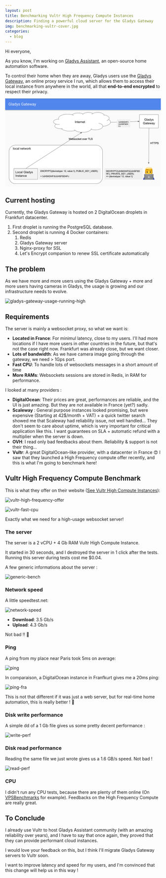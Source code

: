 ```yaml
---
layout: post
title: Benchmarking Vultr High Frequency Compute Instances
description: Finding a powerful cloud server for the Gladys Gateway
img: benchmarking-vultr-cover.jpg
categories:
  - blog
---
```


Hi everyone,

As you know, I'm working on [Gladys Assistant](https://gladysassistant.com), an open-source home automation software. 

To control their home when they are away, Gladys users use the [Gladys Gateway](https://gladysassistant.com/pricing), an online proxy service I run, which allows them to access their local instance from anywhere in the world, all that **end-to-end encrypted** to respect their privacy. 

![gladys Gateway Schema](../assets/img/benchmarking-vultr-high-frequency-compute-instances/gladys-gateway-schema.png)

## Current hosting

Currently, the Gladys Gateway is hosted on 2 DigitalOcean droplets in Frankfurt datacenter.

1. First droplet is running the PostgreSQL database.
2. Second droplet is running 4 Docker containers:
   1. Redis
   2. Gladys Gateway server
   3. Nginx-proxy for SSL
   4. Let's Encrypt companion to renew SSL certificate automatically

## The problem

As we have more and more users using the Gladys Gateway + more and more users having cameras in Gladys, the usage is growing and our infrastructure needs to evolve.

![gladys-gateway-usage-running-high](/Users/pierre-gilles/Documents/programmation_web/pierre-gilles.github.io/assets/img/benchmarking-vultr-high-frequency-compute-instances/gladys-gateway-usage-running-high.png)

## Requirements

The server is mainly a websocket proxy, so what we want is: 

- **Located in France**: For minimul latency, close to my users. I'll had more locations if I have more users in other countries in the future, but that's not the case right now. Frankfurt was already close, but we want closer.
- **Lots of bandwidth**: As we have camera image going through the gateway, we need > 1Gps port.
- **Fast CPU**: To handle lots of websockets messages in a short amount of time
- **More RAMs**: Websockets sessions are stored in Redis, in RAM for performance.

I looked at many providers : 

- **DigitalOcean**: Their prices are great, performances are reliable, and the UI is just amazing. But they are not available in France (yet?) sadly. 
- **Scaleway** : General purpose instances looked promising, but were expensive (Starting at 42$/month + VAT) + a quick twitter search showed me that Scaleway had reliability issue, not well handled... They don't seem to care about uptime, which is very important for critical application like this. I want guarantees on SLA + automatic refund with a multiplier when the server is down.
- **OVH**: I read only bad feedbacks about them. Reliability & support is not their thing... 
- **Vultr**: A great DigitalOcean-like provider, with a datacenter in France :heart_eyes: I saw that they launched a High Frequency compute offer recently, and this is what I'm going to benchmark here! 

## Vultr High Frequency Compute Benchmark

This is what they offer on their website ([See Vultr High Compute Instances](https://www.vultr.com/products/high-frequency-compute/?ref=8527763-6G)):

![vultr-high-frequency-offer](/Users/pierre-gilles/Documents/programmation_web/pierre-gilles.github.io/assets/img/benchmarking-vultr-high-frequency-compute-instances/vultr-high-frequency-offer.png)

![vultr-fast-cpu](/Users/pierre-gilles/Documents/programmation_web/pierre-gilles.github.io/assets/img/benchmarking-vultr-high-frequency-compute-instances/vultr-fast-cpu.png)

Exactly what we need for a high-usage websocket server! 

### The server

The server is a 2 vCPU + 4 Gb RAM Vultr High Compute Instance.

It started in 30 seconds, and I destroyed the server in 1 click after the tests. Running this server during tests cost me $0.04.  

A few generic informations about the server : 

![generic-bench](/Users/pierre-gilles/Documents/programmation_web/pierre-gilles.github.io/assets/img/benchmarking-vultr-high-frequency-compute-instances/generic-bench.png)

### Network speed

A little speedtest.net: 

![network-speed](/Users/pierre-gilles/Documents/programmation_web/pierre-gilles.github.io/assets/img/benchmarking-vultr-high-frequency-compute-instances/network-speed.png)

- **Download**: 3.5 Gb/s 
- **Upload**: 4.3 Gb/s 

Not bad !! 🚀

### Ping

A ping from my place near Paris took 5ms on average: 

![ping](/Users/pierre-gilles/Documents/programmation_web/pierre-gilles.github.io/assets/img/benchmarking-vultr-high-frequency-compute-instances/ping.png)

In comparaison, a DigitalOcean instance in Franfkurt gives me a 20ms ping: 

![ping-fra](/Users/pierre-gilles/Documents/programmation_web/pierre-gilles.github.io/assets/img/benchmarking-vultr-high-frequency-compute-instances/ping-fra.png)

This is not that different if it was just a web server, but for real-time home automation, this is really better ! 🙂

### Disk write performance

A simple dd of a 1 Gb file gives us some pretty decent performance :

![write-perf](/Users/pierre-gilles/Documents/programmation_web/pierre-gilles.github.io/assets/img/benchmarking-vultr-high-frequency-compute-instances/write-perf.png)

### Disk read performance

Reading the same file we just wrote gives us a 1.6 GB/s speed. Not bad !

![read-perf](/Users/pierre-gilles/Documents/programmation_web/pierre-gilles.github.io/assets/img/benchmarking-vultr-high-frequency-compute-instances/read-perf.png)

### CPU

I didn't run any CPU tests, because there are plenty of them online (On [VPSBenchmarks](https://www.vpsbenchmarks.com/compare/vultr) for example). Feedbacks on the High Frequency Compute are really great. 

## To Conclude

I already use Vultr to host Gladys Assistant community (with an amazing reliability over years), and I have to say that once again, they proved that they can provide performant cloud instances.

I would love your feedback on this, but I think I'll migrate Gladys Gateway servers to Vultr soon. 

I want to improve latency and speed for my users, and I'm convinced that this change will help us in this way !



